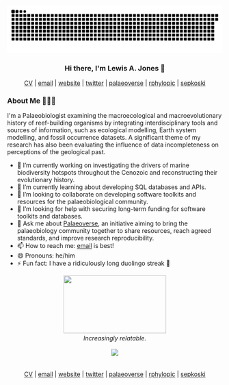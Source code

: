<div align="center">
  <picture>
    <source media="(prefers-color-scheme: dark)" srcset="https://github.com/LewisAJones/LewisAJones/blob/output/github-contribution-grid-snake-dark.svg" />
    <source media="(prefers-color-scheme: light)" srcset="https://github.com/LewisAJones/LewisAJones/blob/output/github-contribution-grid-snake.svg" />
    <img alt="github-snake" src="https://github.com/LewisAJones/LewisAJones/blob/output/github-contribution-grid-snake.svg" />
  </picture>
</div>

<h3 align="center">
  Hi there, I'm Lewis A. Jones 👋
</h3>

<p align="center">
    <a href="https://lewisajones.github.io/cv-markdown/">CV</a> | <a href="mailto:LewisA.Jones@outlook.com">email</a> | <a href="www.LewisAJones.com">website</a> | <a href="www.twitter.com/LewisAlanJones">twitter</a> | <a href="https://palaeoverse.palaeoverse.org">palaeoverse</a> | <a href="https://rphylopic.palaeoverse.org">rphylopic</a> | <a href="https://sepkoski.palaeoverse.org">sepkoski</a> 
</p>

<h3 align="left">About Me 👨🏻‍💻</h3>

I'm a Palaeobiologist examining the macroecological and macroevolutionary history of reef-building organisms by integrating interdisciplinary tools and sources of information, such as ecological modelling, Earth system modelling, and fossil occurrence datasets. A significant theme of my research has also been evaluating the influence of data incompleteness on perceptions of the geological past.

- 🔭 I’m currently working on investigating the drivers of marine biodiversity hotspots throughout the Cenozoic and reconstructing their evolutionary history.
- 🌱 I’m currently learning about developing SQL databases and APIs.
- 👯 I’m looking to collaborate on developing software toolkits and resources for the palaeobiological community.  
- 🤔 I’m looking for help with securing long-term funding for software toolkits and databases.
- 💬 Ask me about [Palaeoverse](https://github.com/palaeoverse), an initiative aiming to bring the palaeobiology community together to share resources, reach agreed standards, and improve research reproducibility.
- 📫 How to reach me: [email](mailto:LewisA.Jones@outlook.com) is best!
- 😄 Pronouns: he/him  
- ⚡ Fun fact: I have a ridiculously long duolingo streak 🦉  

<div align="center">
  <img height="135" width="240" src="https://media1.giphy.com/media/13HgwGsXF0aiGY/giphy.gif"  /><br>
  <i>Increasingly relatable.</i>
</div>
<br>
<div align="center">
    <img src="https://visitor-badge.laobi.icu/badge?page_id=lewisajones.lewisajones"/>
</div>
<br>
<p align="center">
    <a href="https://lewisajones.github.io/cv-markdown/">CV</a> | <a href="mailto:LewisA.Jones@outlook.com">email</a> | <a href="www.LewisAJones.com">website</a> | <a href="www.twitter.com/LewisAlanJones">twitter</a> | <a href="https://palaeoverse.palaeoverse.org">palaeoverse</a> | <a href="https://rphylopic.palaeoverse.org">rphylopic</a> | <a href="https://sepkoski.palaeoverse.org">sepkoski</a> 
</p>
